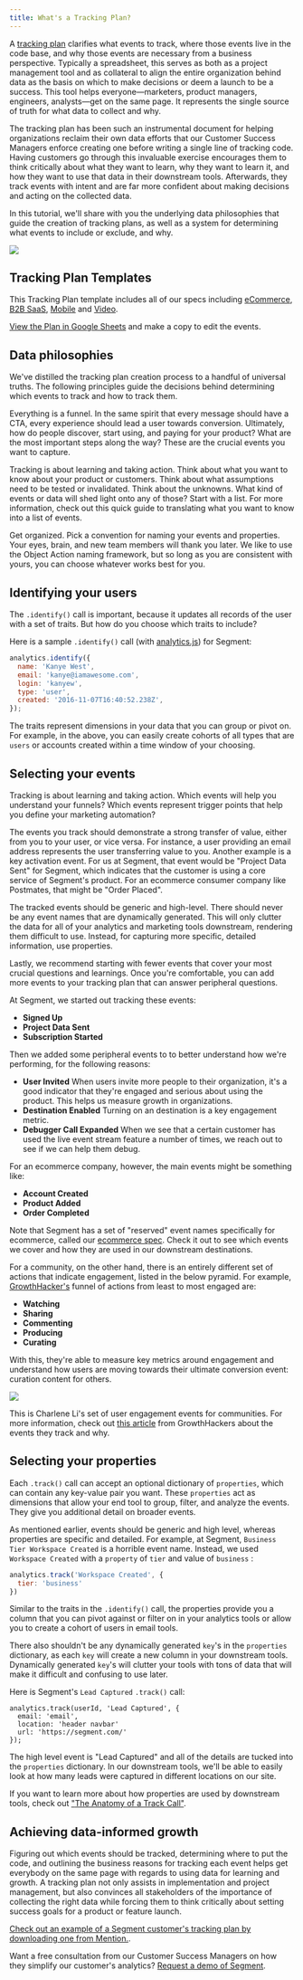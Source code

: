 ```yaml
---
title: What's a Tracking Plan?
---
```


A [tracking plan](https://segment.com/blog/whats-a-tracking-plan) clarifies what events to track, where those events live in the code base, and why those events are necessary from a business perspective. Typically a spreadsheet, this serves as both as a project management tool and as collateral to align the entire organization behind data as the basis on which to make decisions or deem a launch to be a success. This tool helps everyone—marketers, product managers, engineers, analysts—get on the same page. It represents the single source of truth for what data to collect and why.

The tracking plan has been such an instrumental document for helping organizations reclaim their own data efforts that our Customer Success Managers enforce creating one before writing a single line of tracking code. Having customers go through this invaluable exercise encourages them to think critically about what they want to learn, why they want to learn it, and how they want to use that data in their downstream tools. Afterwards, they track events with intent and are far more confident about making decisions and acting on the collected data.

In this tutorial, we'll share with you the underlying data philosophies that guide the creation of tracking plans, as well as a system for determining what events to include or exclude, and why.

![](images/asset_Vz7CoQEs.png)

## Tracking Plan Templates

This Tracking Plan template includes all of our specs including [eCommerce](/docs/connections/spec/ecommerce/v2/), [B2B SaaS](/docs/connections/spec/mobile/), [Mobile](/docs/connections/spec/mobile/) and [Video](/docs/connections/spec/video/).

[View the Plan in Google Sheets](https://docs.google.com/spreadsheets/d/1ZHGfNrCxBQbEyevmVxNoU0DGjb8cJMro1iwIRZLWjPw/view) and make a copy to edit the events.


## Data philosophies

We've distilled the tracking plan creation process to a handful of universal truths. The following principles guide the decisions behind determining which events to track and how to track them.

Everything is a funnel. In the same spirit that every message should have a CTA, every experience should lead a user towards conversion. Ultimately, how do people discover, start using, and paying for your product? What are the most important steps along the way? These are the crucial events you want to capture.

Tracking is about learning and taking action. Think about what you want to know about your product or customers. Think about what assumptions need to be tested or invalidated. Think about the unknowns. What kind of events or data will shed light onto any of those? Start with a list. For more information, check out this quick guide to translating what you want to know into a list of events.

Get organized. Pick a convention for naming your events and properties. Your eyes, brain, and new team members will thank you later. We like to use the Object Action naming framework, but so long as you are consistent with yours, you can choose whatever works best for you.

## Identifying your users

The `.identify()` call is important, because it updates all records of the user with a set of traits. But how do you choose which traits to include?

Here is a sample `.identify()` call (with [analytics.js](https://segment.com/docs/connections/sources/catalog/libraries/website/analytics.js/)) for Segment:

```js
analytics.identify({
  name: 'Kanye West',
  email: 'kanye@iamawesome.com',
  login: 'kanyew',
  type: 'user',
  created: '2016-11-07T16:40:52.238Z',
});
```

The traits represent dimensions in your data that you can group or pivot on. For example, in the above, you can easily create cohorts of all types that are `users` or accounts created within a time window of your choosing.

## Selecting your events

Tracking is about learning and taking action. Which events will help you understand your funnels? Which events represent trigger points that help you define your marketing automation?

The events you track should demonstrate a strong transfer of value, either from you to your user, or vice versa. For instance, a user providing an email address represents the user transferring value to you. Another example is a key activation event. For us at Segment, that event would be "Project Data Sent" for Segment, which indicates that the customer is using a core service of Segment's product. For an ecommerce consumer company like Postmates, that might be "Order Placed".

The tracked events should be generic and high-level. There should never be any event names that are dynamically generated. This will only clutter the data for all of your analytics and marketing tools downstream, rendering them difficult to use. Instead, for capturing more specific, detailed information, use properties.

Lastly, we recommend starting with fewer events that cover your most crucial questions and learnings. Once you're comfortable, you can add more events to your tracking plan that can answer peripheral questions.

At Segment, we started out tracking these events:
- **Signed Up**
- **Project Data Sent**
- **Subscription Started**


Then we added some peripheral events to to better understand how we're performing, for the following reasons:
- **User Invited**
   When users invite more people to their organization, it's a good indicator that they're engaged and serious about using the product. This helps us measure growth in organizations.
- **Destination Enabled**
   Turning on an destination is a key engagement metric.
- **Debugger Call Expanded**
   When we see that a certain customer has used the live event stream feature a number of times, we reach out to see if we can help them debug.


For an ecommerce company, however, the main events might be something like:

- **Account Created**
- **Product Added**
- **Order Completed**


Note that Segment has a set of "reserved" event names specifically for ecommerce, called our [ecommerce spec](https://segment.com/docs/connections/spec/ecommerce/v2). Check it out to see which events we cover and how they are used in our downstream destinations.

For a community, on the other hand, there is an entirely different set of actions that indicate engagement, listed in the below pyramid. For example, [GrowthHacker's](https://growthhackers.com/) funnel of actions from least to most engaged are:
- **Watching**
- **Sharing**
- **Commenting**
- **Producing**
- **Curating**


With this, they're able to measure key metrics around engagement and understand how users are moving towards their ultimate conversion event: curation content for others.

![](asset_YGJfULkg.jpg)

This is Charlene Li's set of user engagement events for communities. For more information, check out [this article](https://segment.com/blog/growthhackers-community-metrics/) from GrowthHackers about the events they track and why.

## Selecting your properties

Each `.track()` call can accept an optional dictionary of `properties`, which can contain any key-value pair you want. These `properties` act as dimensions that allow your end tool to group, filter, and analyze the events. They give you additional detail on broader events.

As mentioned earlier, events should be generic and high level, whereas properties are specific and detailed. For example, at Segment, `Business Tier Workspace Created` is a horrible event name. Instead, we used `Workspace Created` with a `property` of `tier` and value of `business` :

```js
analytics.track('Workspace Created', {
  tier: 'business'
})
```

Similar to the traits in the `.identify()` call, the properties provide you a column that you can pivot against or filter on in your analytics tools or allow you to create a cohort of users in email tools.

There also shouldn't be any dynamically generated `key`'s in the `properties` dictionary, as each `key` will create a new column in your downstream tools. Dynamically generated `key`'s will clutter your tools with tons of data that will make it difficult and confusing to use later.

Here is Segment's `Lead Captured` `.track()` call:

```
analytics.track(userId, 'Lead Captured', {
  email: 'email',
  location: 'header navbar'
  url: 'https://segment.com/'
});
```

The high level event is "Lead Captured" and all of the details are tucked into the `properties` dictionary. In our downstream tools, we'll be able to easily look at how many leads were captured in different locations on our site.

If you want to learn more about how properties are used by downstream tools, check out ["](https://segment.com/academy/collecting-data/the-anatomy-of-a-track-call/)[The Anatomy of a Track Call"](https://segment.com/academy/collecting-data/the-anatomy-of-a-track-call/).

## Achieving data-informed growth

Figuring out which events should be tracked, determining where to put the code, and outlining the business reasons for tracking each event helps get everybody on the same page with regards to using data for learning and growth. A tracking plan not only assists in implementation and project management, but also convinces all stakeholders of the importance of collecting the right data while forcing them to think critically about setting success goals for a product or feature launch.

[Check out an example of a Segment customer's tracking plan by downloading one from Mention.](http://learn.segment.com/tracking-plan/).

Want a free consultation from our Customer Success Managers on how they simplify our customer's analytics? [Request a demo of Segment](https://segment.com/contact/demo).
